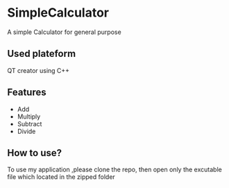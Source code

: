 # SimpleCalculator
A simple Calculator for general purpose

## Used plateform
QT creator using C++

## Features
* Add
* Multiply
* Subtract
* Divide


## How to use?
To use my application ,please clone the repo, then open only the excutable file which located in the zipped folder
